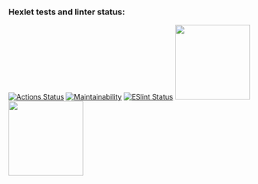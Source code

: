 ### Hexlet tests and linter status:
[![Actions Status](https://github.com/xaarxus/frontend-project-lvl1/workflows/hexlet-check/badge.svg)](https://github.com/xaarxus/frontend-project-lvl1/actions)
[![Maintainability](https://api.codeclimate.com/v1/badges/f3af10c6ac173c930d23/maintainability)](https://codeclimate.com/github/xaarxus/frontend-project-lvl1/maintainability)
[![ESlint Status](https://github.com/xaarxus/frontend-project-lvl1/workflows/ESlint/badge.svg)](https://github.com/xaarxus/frontend-project-lvl1/actions/Eslint)
<a href="https://asciinema.org/a/5lggjG8OacxbAPmfTqNVIfCqx"><img src="https://asciinema.org/a/5lggjG8OacxbAPmfTqNVIfCqx.png" width="150"/></a>
<a href="https://asciinema.org/a/YKKW2d94XqlCVYdjfHk4CbBWV"><img src="https://asciinema.org/a/YKKW2d94XqlCVYdjfHk4CbBWV.png" width="150"/></a>


